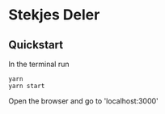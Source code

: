 # Stekjes Deler

## Quickstart

In the terminal run

    yarn
    yarn start

Open the browser and go to 'localhost:3000'
